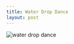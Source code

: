 ```yaml
---
title: Water Drop Dance
layout: post
---
```

![water drop dance](/img/Untitled-Water-Drop-Game/dropDance.gif)
